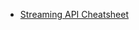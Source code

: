 
* [Streaming API Cheatsheet](http://zeroturnaround.com/wp-content/uploads/2016/05/Java-8-Streams-cheat-sheet-by-RebelLabs.png)
